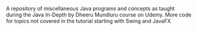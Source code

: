A repository of miscellaneous Java programs and concepts as taught during the Java In-Depth by Dheeru Mundluru course on Udemy. 
More code for topics not covered in the tutorial starting with Swing and JavaFX